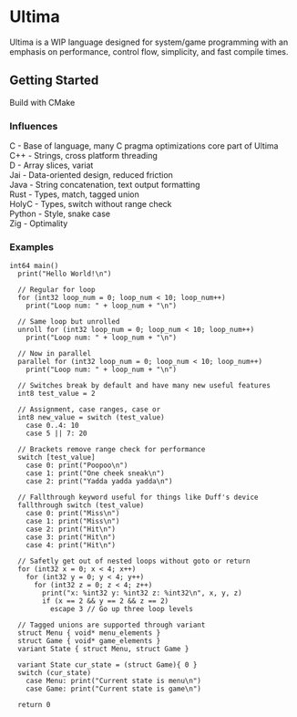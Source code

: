 # Ultima

Ultima is a WIP language designed for system/game programming with an emphasis on performance, control flow, simplicity, and fast compile times.

## Getting Started

Build with CMake<br/>

### Influences

C - Base of language, many C pragma optimizations core part of Ultima<br>
C++ - Strings, cross platform threading<br>
D - Array slices, variat<br>
Jai - Data-oriented design, reduced friction<br>
Java - String concatenation, text output formatting<br>
Rust - Types, match, tagged union<br>
HolyC - Types, switch without range check<br>
Python - Style, snake case<br>
Zig - Optimality<br>

### Examples

```
int64 main()
  print("Hello World!\n")

  // Regular for loop
  for (int32 loop_num = 0; loop_num < 10; loop_num++)
    print("Loop num: " + loop_num + "\n")

  // Same loop but unrolled
  unroll for (int32 loop_num = 0; loop_num < 10; loop_num++)
    print("Loop num: " + loop_num + "\n")

  // Now in parallel
  parallel for (int32 loop_num = 0; loop_num < 10; loop_num++)
    print("Loop num: " + loop_num + "\n")

  // Switches break by default and have many new useful features
  int8 test_value = 2

  // Assignment, case ranges, case or
  int8 new_value = switch (test_value)
    case 0..4: 10
    case 5 || 7: 20

  // Brackets remove range check for performance
  switch [test_value]
    case 0: print("Poopoo\n")
    case 1: print("One cheek sneak\n")
    case 2: print("Yadda yadda yadda\n")

  // Fallthrough keyword useful for things like Duff's device
  fallthrough switch (test_value)
    case 0: print("Miss\n")
    case 1: print("Miss\n")
    case 2: print("Hit\n")
    case 3: print("Hit\n")
    case 4: print("Hit\n")

  // Safetly get out of nested loops without goto or return
  for (int32 x = 0; x < 4; x++)
    for (int32 y = 0; y < 4; y++)
      for (int32 z = 0; z < 4; z++)
        print("x: %int32 y: %int32 z: %int32\n", x, y, z)
        if (x == 2 && y == 2 && z == 2)
          escape 3 // Go up three loop levels

  // Tagged unions are supported through variant
  struct Menu { void* menu_elements }
  struct Game { void* game_elements }
  variant State { struct Menu, struct Game }

  variant State cur_state = (struct Game){ 0 }
  switch (cur_state)
    case Menu: print("Current state is menu\n")
    case Game: print("Current state is game\n")

  return 0
```